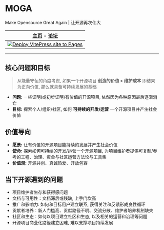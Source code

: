 # MOGA

Make Opensource Great Again | 让开源再次伟大

| [主页](https://d2learn.github.io/MOGA) - [论坛](https://forum.d2learn.org) |
| --- |
| [![Deploy VitePress site to Pages](https://github.com/d2learn/MOGA/actions/workflows/deploy.yml/badge.svg)](https://github.com/d2learn/MOGA/actions/workflows/deploy.yml) |

---

## 核心问题和目标

> 从能量守恒的角度考虑, 如果一个开源项目 **创造的价值 > 维护成本** 即结果为正向价值, 那么就具备可持续发展的基础

- **问题:** 一些证明(或初步证明)有价值的开源项目, 依然因为各种原因最后逐渐消亡
- **目标:** 探索个人/组织/社区, 如何 **可持续的开发/运营** 一个开源项目并产生社会价值

## 价值导向

- **愿景:** 让有价值的开源项目能持续的发展并产生社会价值
- **使命:** 探索如何可持续的开发/运营一个开源项目, 为项目维护者提供可复制/参考的工程、治理、资金与社区运营方法论与工具集
- **价值观:** 开源共创、真诚热爱、开放包容

## 当下开源遇到的问题

- 项目维护者生存和获得感问题
- 文档与可用性：文档滞后或残缺, 上手门坎高
- 推广和影响力: 如何和目标用户建立联系, 获得关注和反馈形成良性循环
- 贡献者培养：新人门槛高、贡献路径不明、交流分散、维护者培养机制缺失
- 社区和生态：如何以项目建立社区和生态, 以及相关的运营和治理等问题
- 开源项目商业化路径建立困难, 难以支撑项目持续发展